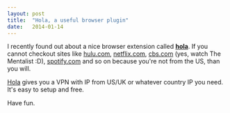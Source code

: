 ```yaml
---
layout: post
title:  "Hola, a useful browser plugin"
date:   2014-01-14
---
```


I recently found out about a nice browser extension called [**hola**][hola].
If you cannot checkout sites like [hulu.com][hulu], [netflix.com][netflix],
[cbs.com][cbs] (yes, watch The Mentalist :D), [spotify.com][spotify]
and so on because you're not from the US, than you will.

[Hola][hola] gives you a VPN with IP from US/UK or whatever country IP you
need. It's easy to setup and free.

Have fun.

[hola]: http://hola.org/
[hulu]: http://www.hulu.com/
[netflix]: http://netflix.com/
[cbs]: http://www.cbs.com/
[spotify]: http://spotify.com/

